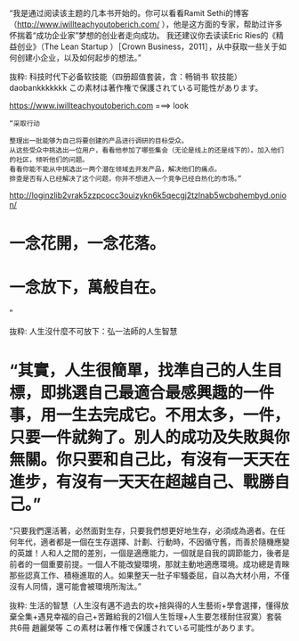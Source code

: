 “我是通过阅读该主题的几本书开始的。你可以看看Ramit Sethi的博客（http://www.iwillteachyoutoberich.com/
 ），他是这方面的专家，帮助过许多怀揣着“成功企业家”梦想的创业者走向成功。
我还建议你去读读Eric Ries的《精益创业》（The Lean Startup
 ）［Crown Business，2011］，从中获取一些关于如何创建小企业，以及如何起步的想法。”

抜粋:
科技时代下必备软技能（四册超值套装，含：畅销书 软技能）
daobankkkkkkk
この素材は著作権で保護されている可能性があります。

https://www.iwillteachyoutoberich.com  ===> look

```
“采取行动

整理出一批能够为自己将要创建的产品进行调研的目标受众。
从这些受众中挑选出一位用户，看看他参加了哪些集会（无论是线上的还是线下的）。加入他们的社区，倾听他们的问题。
看看你能不能从中挑选出一两个潜在领域去开发产品，解决他们的痛点。
排查是否有人已经解决了这个问题，你并不想进入一个竞争已经白热化的市场。”
```



http://loginzlib2vrak5zzpcocc3ouizykn6k5qecgj2tzlnab5wcbqhembyd.onion/


# 一念花開，一念花落。
# 一念放下，萬般自在。
”

抜粋:
人生沒什麼不可放下：弘一法師的人生智慧

# “其實，人生很簡單，找準自己的人生目標，即挑選自己最適合最感興趣的一件事，用一生去完成它。不用太多，一件，只要一件就夠了。別人的成功及失敗與你無關。你只要和自己比，有沒有一天天在進步，有沒有一天天在超越自己、戰勝自己。”

“只要我們還活著，必然面對生存，只要我們想更好地生存，必須成為適者。在任何年代，適者都是一個在生存選擇、計劃、行動時，不因循守舊，而善於隨機應變的英雄！人和人之間的差別，一個是適應能力，一個就是自我的調節能力，後者是前者的一個重要前提。一個人不能改變環境，那就主動地適應環境。成功總是青睞那些認真工作、積極進取的人。如果整天一肚子牢騷委屈，自以為大材小用，不僅沒有人同情，還可能會被環境所淘汰。”

抜粋:
生活的智慧（人生沒有邁不過去的坎+捨與得的人生藝術+學會選擇，懂得放棄全集+遇見幸福的自己+苦難給我的21個人生哲理+人生要怎樣耐住寂寞）套裝共6冊
趙麗榮等
この素材は著作権で保護されている可能性があります。
